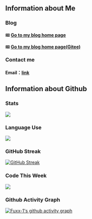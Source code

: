 ## Information about Me
### Blog
#### <img src="https://cdn.jsdelivr.net/gh/fuxx-1/StaticFile@main/Files/img/logo/Logo.svg" alt="网站Logo" width="14" height="14" align="bottom" /> [Go to my blog home page](https://fuxx-1.github.io/)  
#### <img src="https://cdn.jsdelivr.net/gh/fuxx-1/StaticFile@main/Files/img/logo/Logo.svg" alt="网站Logo" width="14" height="14" align="bottom" /> [Go to my blog home page(Gitee)](https://fuxx-1.gitee.io/)  
### Contact me
#### Email：[link](http://mail.qq.com/cgi-bin/qm_share?t=qm_mailme&email=NVNATUBNXFRbUnVERBtWWlg)
## Information about Github
### Stats
![](https://github-readme-stats.vercel.app/api?username=fuxx-1&show_icons=true&theme=vue&card_width=200)
### Language Use
![](https://github-readme-stats.vercel.app/api/top-langs/?username=fuxx-1&layout=compact&theme=vue&card_width=445)
### GitHub Streak
[![GitHub Streak](http://github-readme-streak-stats.herokuapp.com?user=fuxx-1&hide_border=true&background=FFFFFF)](https://git.io/streak-stats)
### Code This Week
![](https://github-readme-stats.vercel.app/api/wakatime?username=fuxx&theme=vue)
### Github Activity Graph
[![Fuxx-1's github activity graph](https://activity-graph.herokuapp.com/graph?username=fuxx-1&theme=xcode&bg_color=FF000000&hide_border=true)](https://github.com/fuxx-1/github-readme-activity-graph) 

